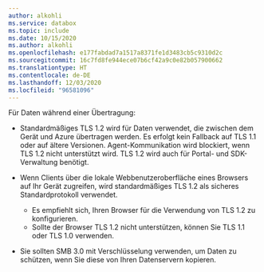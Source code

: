 ```yaml
---
author: alkohli
ms.service: databox
ms.topic: include
ms.date: 10/15/2020
ms.author: alkohli
ms.openlocfilehash: e177fabdad7a1517a8371fe1d3483cb5c9310d2c
ms.sourcegitcommit: 16c7fd8fe944ece07b6cf42a9c0e82b057900662
ms.translationtype: HT
ms.contentlocale: de-DE
ms.lasthandoff: 12/03/2020
ms.locfileid: "96581096"
---
```

Für Daten während einer Übertragung:

- Standardmäßiges TLS 1.2 wird für Daten verwendet, die zwischen dem Gerät und Azure übertragen werden. Es erfolgt kein Fallback auf TLS 1.1 oder auf ältere Versionen. Agent-Kommunikation wird blockiert, wenn TLS 1.2 nicht unterstützt wird. TLS 1.2 wird auch für Portal- und SDK-Verwaltung benötigt.
- Wenn Clients über die lokale Webbenutzeroberfläche eines Browsers auf Ihr Gerät zugreifen, wird standardmäßiges TLS 1.2 als sicheres Standardprotokoll verwendet.

    - Es empfiehlt sich, Ihren Browser für die Verwendung von TLS 1.2 zu konfigurieren.
    - Sollte der Browser TLS 1.2 nicht unterstützen, können Sie TLS 1.1 oder TLS 1.0 verwenden.
- Sie sollten SMB 3.0 mit Verschlüsselung verwenden, um Daten zu schützen, wenn Sie diese von Ihren Datenservern kopieren.
